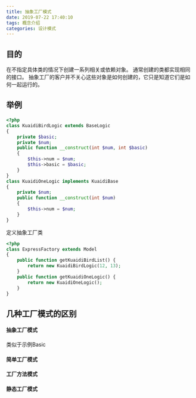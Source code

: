 ```yaml
---
title: 抽象工厂模式
date: 2019-07-22 17:40:10
tags: 概念介绍
categories: 设计模式
---
```

## 目的
在不指定具体类的情况下创建一系列相关或依赖对象。 通常创建的类都实现相同的接口。 抽象工厂的客户并不关心这些对象是如何创建的，它只是知道它们是如何一起运行的。
## 举例
#### 
```php
<?php
class KuaidiBirdLogic extends BaseLogic
{
    private $basic;
    private $num;
    public function __construct(int $num, int $basic)
    {
        $this->num = $num;
        $this->basic = $basic;
    }
}
class KuaidiOneLogic implements KuaidiBase
{
    private $num;
    public function __construct(int $num)
    {
        $this->num = $num;
    }
}
```
定义抽象工厂类
```php
<?php
class ExpressFactory extends Model
{
    public function getKuaidiBirdList() {
        return new KuaidiBirdLogic(12, 13);
    }
    public function getKuaidiOneLogic() {
        return new KuaidiOneLogic();
    }
}

```
## 几种工厂模式的区别
#### 抽象工厂模式
类似于示例Basic
#### 简单工厂模式
#### 工厂方法模式
#### 静态工厂模式
